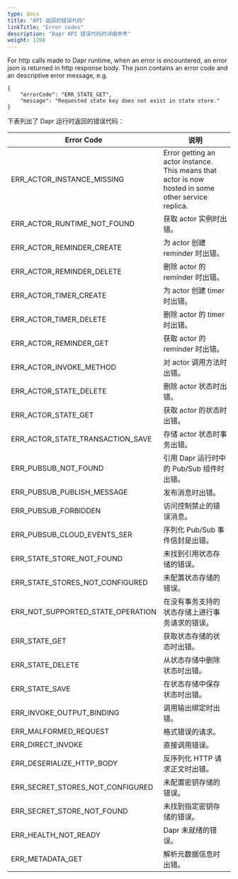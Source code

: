 ```yaml
---
type: docs
title: "API 返回的错误代码"
linkTitle: "Error codes"
description: "Dapr API 错误代码的详细参考"
weight: 1200
---
```


For http calls made to Dapr runtime, when an error is encountered, an error json is returned in http response body. The json contains an error code and an descriptive error message, e.g.
```
{
    "errorCode": "ERR_STATE_GET",
    "message": "Requested state key does not exist in state store."
}
```

下表列出了 Dapr 运行时返回的错误代码：

| Error Code                            | 说明                                                                                                  |
| ------------------------------------- | --------------------------------------------------------------------------------------------------- |
| ERR_ACTOR_INSTANCE_MISSING          | Error getting an actor instance. This means that actor is now hosted in some other service replica. |
| ERR_ACTOR_RUNTIME_NOT_FOUND       | 获取 actor 实例时出错。                                                                                     |
| ERR_ACTOR_REMINDER_CREATE           | 为 actor 创建 reminder 时出错。                                                                            |
| ERR_ACTOR_REMINDER_DELETE           | 删除 actor 的 reminder 时出错。                                                                            |
| ERR_ACTOR_TIMER_CREATE              | 为 actor 创建 timer 时出错。                                                                               |
| ERR_ACTOR_TIMER_DELETE              | 删除 actor 的 timer 时出错。                                                                               |
| ERR_ACTOR_REMINDER_GET              | 获取 actor 的 reminder 时出错。                                                                            |
| ERR_ACTOR_INVOKE_METHOD             | 对 actor 调用方法时出错。                                                                                    |
| ERR_ACTOR_STATE_DELETE              | 删除 actor 状态时出错。                                                                                     |
| ERR_ACTOR_STATE_GET                 | 获取 actor 的状态时出错。                                                                                    |
| ERR_ACTOR_STATE_TRANSACTION_SAVE  | 存储 actor 状态时事务出错。                                                                                   |
| ERR_PUBSUB_NOT_FOUND                | 引用 Dapr 运行时中的 Pub/Sub 组件时出错。                                                                        |
| ERR_PUBSUB_PUBLISH_MESSAGE          | 发布消息时出错。                                                                                            |
| ERR_PUBSUB_FORBIDDEN                | 访问控制禁止的错误消息。                                                                                        |
| ERR_PUBSUB_CLOUD_EVENTS_SER       | 序列化 Pub/Sub 事件信封是出错。                                                                                |
| ERR_STATE_STORE_NOT_FOUND         | 未找到引用状态存储的错误。                                                                                       |
| ERR_STATE_STORES_NOT_CONFIGURED   | 未配置状态存储的错误。                                                                                         |
| ERR_NOT_SUPPORTED_STATE_OPERATION | 在没有事务支持的状态存储上进行事务请求的错误。                                                                             |
| ERR_STATE_GET                       | 获取状态存储的状态时出错。                                                                                       |
| ERR_STATE_DELETE                    | 从状态存储中删除状态时出错。                                                                                      |
| ERR_STATE_SAVE                      | 在状态存储中保存状态时出错。                                                                                      |
| ERR_INVOKE_OUTPUT_BINDING           | 调用输出绑定时出错。                                                                                          |
| ERR_MALFORMED_REQUEST               | 格式错误的请求。                                                                                            |
| ERR_DIRECT_INVOKE                   | 直接调用错误。                                                                                             |
| ERR_DESERIALIZE_HTTP_BODY           | 反序列化 HTTP 请求正文时出错。                                                                                  |
| ERR_SECRET_STORES_NOT_CONFIGURED  | 未配置密钥存储的错误。                                                                                         |
| ERR_SECRET_STORE_NOT_FOUND        | 未找到指定密钥存储的错误。                                                                                       |
| ERR_HEALTH_NOT_READY                | Dapr 未就绪的错误。                                                                                        |
| ERR_METADATA_GET                    | 解析元数据信息时出错。                                                                                         |
